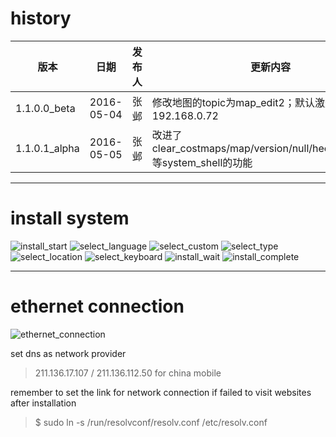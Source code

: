 # history

| 版本            | 日期            | 发布人          | 更新内容
| --------------- | --------------- | --------------- | --------------- 
| 1.1.0.0_beta    | 2016-05-04      | 张邺            | 修改地图的topic为map_edit2；默认激光头ip地址为192.168.0.72
| 1.1.0.1_alpha   | 2016-05-05      | 张邺            | 改进了clear_costmaps/map/version/null/hector_mapping等system_shell的功能

***
# install system

![install_start](https://raw.githubusercontent.com/hitrobotgroup/release/master/img/install_start.png "install_start")
![select_language](https://raw.githubusercontent.com/hitrobotgroup/release/master/img/select_language.png "select_language")
![select_custom](https://raw.githubusercontent.com/hitrobotgroup/release/master/img/select_custom.png "select_custom")
![select_type](https://raw.githubusercontent.com/hitrobotgroup/release/master/img/select_type.png "select_type")
![select_location](https://raw.githubusercontent.com/hitrobotgroup/release/master/img/select_location.png "select_location")
![select_keyboard](https://raw.githubusercontent.com/hitrobotgroup/release/master/img/select_keyboard.png "select_keyboard")
![install_wait](https://raw.githubusercontent.com/hitrobotgroup/release/master/img/install_wait.png "install_wait")
![install_complete](https://raw.githubusercontent.com/hitrobotgroup/release/master/img/install_complete.png "install_complete")

***
# ethernet connection

![ethernet_connection](https://raw.githubusercontent.com/hitrobotgroup/release/master/img/ethernet_connection.png "ethernet_connection")

set dns as network provider 

> 211.136.17.107 / 211.136.112.50 for china mobile

remember to set the link for network connection if failed to visit websites after installation

>$ sudo ln -s /run/resolvconf/resolv.conf /etc/resolv.conf
